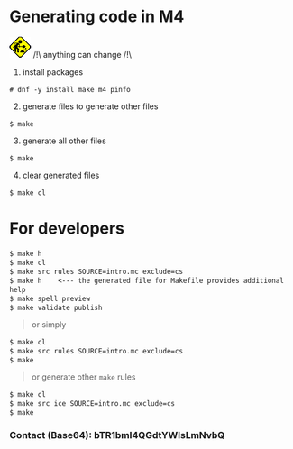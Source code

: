 # Generating code in M4
[![unfinished](img/unfinished.gif "The project is under development, anything can change!")](#generating-code-in-m4)
/!\ anything can change /!\
1. install packages
```
# dnf -y install make m4 pinfo
```
2. generate files to generate other files
```
$ make
```
3. generate all other files
```
$ make
```
4. clear generated files
```
$ make cl
```
# For developers
```
$ make h
$ make cl
$ make src rules SOURCE=intro.mc exclude=cs
$ make h	<--- the generated file for Makefile provides additional help
$ make spell preview
$ make validate publish
```
> or simply
```
$ make cl
$ make src rules SOURCE=intro.mc exclude=cs
$ make
```
> or generate other `make` rules
```
$ make cl
$ make src ice SOURCE=intro.mc exclude=cs
$ make
```
### Contact (Base64): bTR1bml4QGdtYWlsLmNvbQ
